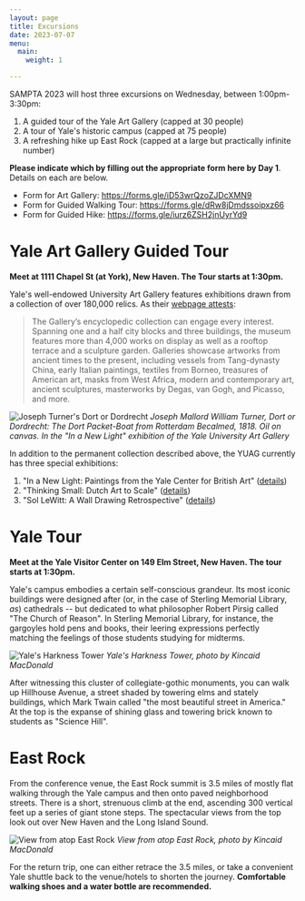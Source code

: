 ```yaml
---
layout: page
title: Excursions
date: 2023-07-07
menu:
  main:
    weight: 1

---
```


SAMPTA 2023 will host three excursions on Wednesday, between 1:00pm-3:30pm:
1. A guided tour of the Yale Art Gallery (capped at 30 people)
2. A tour of Yale's historic campus (capped at 75 people)
3. A refreshing hike up East Rock (capped at a large but practically infinite number)

**Please indicate which by filling out the appropriate form here by Day 1**. Details on each are below.
- Form for Art Gallery: https://forms.gle/iD53wrQzoZJDcXMN9
- Form for Guided Walking Tour: https://forms.gle/dRw8jDmdssoipxz66
- Form for Guided Hike: https://forms.gle/iurz6ZSH2jnUyrYd9

# Yale Art Gallery Guided Tour
**Meet at 1111 Chapel St (at York), New Haven. The Tour starts at 1:30pm.**

Yale's well-endowed University Art Gallery features exhibitions drawn from a collection of over 180,000 relics. 
As their [webpage attests](https://artgallery.yale.edu/):

> The Gallery’s encyclopedic collection can engage every interest. Spanning one and a half city blocks and three buildings, the museum features more than 4,000 works on display as well as a rooftop terrace and a sculpture garden. Galleries showcase artworks from ancient times to the present, including vessels from Tang-dynasty China, early Italian paintings, textiles from Borneo, treasures of American art, masks from West Africa, modern and contemporary art, ancient sculptures, masterworks by Degas, van Gogh, and Picasso, and more.

![Joseph Turner's Dort or Dordrecht](http://sampta2023.github.io/uploads/turner-dort-or-dordrecht-from-yale-art-gallery.jpg) 
*Joseph Mallord William Turner, Dort or Dordrecht: The Dort Packet-Boat from Rotterdam Becalmed, 1818. Oil on canvas. In the "In a New Light" exhibition of the Yale University Art Gallery*

In addition to the permanent collection described above, the YUAG currently has three special exhibitions:
1. "In a New Light: Paintings from the Yale Center for British Art" ([details](https://artgallery.yale.edu/exhibitions/exhibition/new-light-paintings-yale-center-british-art))
2. "Thinking Small: Dutch Art to Scale" ([details](https://artgallery.yale.edu/exhibitions/exhibition/thinking-small-dutch-art-scale))
3. "Sol LeWitt: A Wall Drawing Retrospective" ([details](https://artgallery.yale.edu/exhibitions/exhibition/sol-lewitt-wall-drawing-retrospective))

# Yale Tour
**Meet at the Yale Visitor Center on 149 Elm Street, New Haven. The tour starts at 1:30pm.**

Yale's campus embodies a certain self-conscious grandeur. Its most iconic buildings were designed after (or, in the case of Sterling Memorial Library, *as*) cathedrals -- but dedicated to what philosopher Robert Pirsig called "The Church of Reason". 
In Sterling Memorial Library, for instance, the gargoyles hold pens and books, their leering expressions perfectly matching the feelings of those students studying for midterms.

![Yale's Harkness Tower](http://sampta2023.github.io/uploads/harkness-tower.jpeg) 
*Yale's Harkness Tower, photo by Kincaid MacDonald*

After witnessing this cluster of collegiate-gothic monuments, you can walk up Hillhouse Avenue, a street shaded by towering elms and stately buildings, which Mark Twain called "the most beautiful street in America." At the top is the expanse of shining glass and towering brick known to students as "Science Hill". 

# East Rock
From the conference venue, the East Rock summit is 3.5 miles of mostly flat walking through the Yale campus and then onto paved neighborhood streets. There is a short, strenuous climb at the end, ascending 300 vertical feet up a series of giant stone steps. The spectacular views from the top look out over New Haven and the Long Island Sound. 

![View from atop East Rock](http://sampta2023.github.io/uploads/east-rock.jpeg) 
*View from atop East Rock, photo by Kincaid MacDonald*

For the return trip, one can either retrace the 3.5 miles, or take a convenient Yale shuttle back to the venue/hotels to shorten the journey. **Comfortable walking shoes and a water bottle are recommended.**
   
